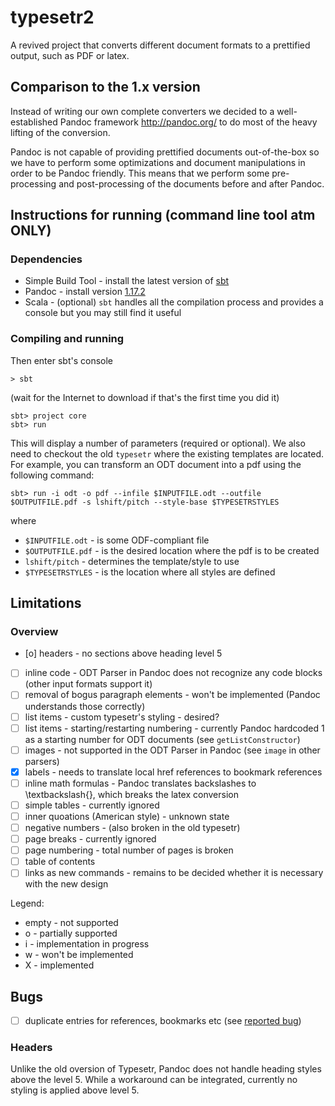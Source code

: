 typesetr2
========

A revived project that converts different document formats
to a prettified output, such as PDF or latex.

## Comparison to the 1.x version

Instead of writing our own complete converters we decided to a
well-established Pandoc framework <http://pandoc.org/> to do most
of the heavy lifting of the conversion.

Pandoc is not capable of providing prettified documents out-of-the-box
so we have to perform some optimizations and document manipulations
in order to be Pandoc friendly.
This means that we perform some pre-processing and post-processing of
the documents before and after Pandoc.

## Instructions for running (command line tool atm ONLY)

### Dependencies

 - Simple Build Tool - install the latest version of [sbt](http://www.scala-sbt.org/)
 - Pandoc - install version [1.17.2](http://pandoc.org/installing.html)
 - Scala - (optional) `sbt` handles all the compilation process and provides a console but you may still find it useful

### Compiling and running

Then enter sbt's console

    > sbt

(wait for the Internet to download if that's the first time you did it)

    sbt> project core
    sbt> run

This will display a number of parameters (required or optional).
We also need to checkout the old `typesetr` where the existing
templates are located.
For example, you can transform an ODT document into a pdf using the
following command:

    sbt> run -i odt -o pdf --infile $INPUTFILE.odt --outfile $OUTPUTFILE.pdf -s lshift/pitch --style-base $TYPESETRSTYLES

where
 - `$INPUTFILE.odt` - is some ODF-compliant file
 - `$OUTPUTFILE.pdf` - is the desired location where the pdf is to be created
 - `lshift/pitch` - determines the template/style to use
 - `$TYPESETRSTYLES` - is the location where all styles are defined


## Limitations

### Overview
 
 - [o] headers - no sections above heading level 5
 - [ ] inline code - ODT Parser in Pandoc does not recognize any code blocks (other input formats support it)
 - [ ] removal of bogus paragraph elements - won't be implemented (Pandoc understands those correctly)
 - [ ] list items - custom typesetr's styling - desired?
 - [ ] list items - starting/restarting numbering - currently Pandoc hardcoded 1 as a starting number for ODT documents (see `getListConstructor`)
 - [ ] images - not supported in the ODT Parser in Pandoc (see `image` in other parsers)
 - [X] labels - needs to translate local href references to bookmark references
 - [ ] inline math formulas - Pandoc translates backslashes to \textbackslash{}, which breaks the latex conversion
 - [ ] simple tables - currently ignored
 - [ ] inner quoations (American style) - unknown state
 - [ ] negative numbers - (also broken in the old typesetr)
 - [ ] page breaks - currently ignored
 - [ ] page numbering - total number of pages is broken
 - [ ] table of contents 
 - [ ] links as new commands - remains to be decided whether it is necessary with the new design
 
Legend:
 - empty - not supported
 - o - partially supported
 - i - implementation in progress
 - w - won't be implemented
 - X - implemented

## Bugs

 - [ ] duplicate entries for references, bookmarks etc (see [reported bug](https://github.com/jgm/pandoc/issues/3143))

### Headers

Unlike the old oversion of Typesetr, Pandoc does not handle heading styles
above the level 5. While a workaround can be integrated, currently no styling
is applied above level 5.

